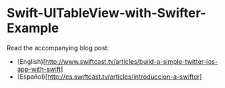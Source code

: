 Swift-UITableView-with-Swifter-Example
======================================

Read the accompanying blog post:

- (English)[http://www.swiftcast.tv/articles/build-a-simple-twitter-ios-app-with-swift]
- (Español)[http://es.swiftcast.tv/articles/introduccion-a-swifter]
